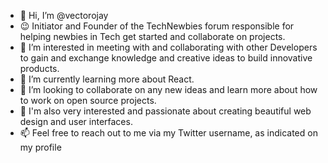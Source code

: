 - 👋 Hi, I’m @vectorojay
- 😉 Initiator and Founder of the TechNewbies forum responsible for helping newbies in Tech get started and collaborate on projects.
- 👀 I’m interested in meeting with and collaborating with other Developers to gain and exchange knowledge and creative ideas to build innovative products.
- 🌱 I’m currently learning more about React.
- 💞️ I’m looking to collaborate on any new ideas and learn more about how to work on open source projects.
- 🎨 I'm also very interested and passionate about creating beautiful web design and user interfaces.
- 📫 Feel free to reach out to me via my Twitter username, as indicated on my profile

<!---
vectorojay/vectorojay is a ✨ special ✨ repository because its `README.md` (this file) appears on your GitHub profile.
You can click the Preview link to take a look at your changes.
--->
